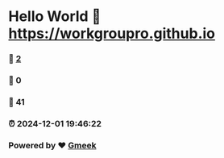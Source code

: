 # Hello World  :link: https://workgroupro.github.io 
### :page_facing_up: [2](https://workgroupro.github.io/tag.html) 
### :speech_balloon: 0 
### :hibiscus: 41 
### :alarm_clock: 2024-12-01 19:46:22 
### Powered by :heart: [Gmeek](https://github.com/Meekdai/Gmeek)
